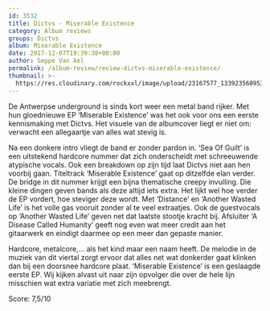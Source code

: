 ```yaml
---
id: 3532
title: Dictvs - Miserable Existence
category: Album reviews
groups: Dictvs
album: Miserable Existence
date: 2017-12-07T19:39:38+00:00
author: Seppe Van Ael
permalink: /album-review/review-dictvs-miserable-existence/
thumbnail: >-
  https://res.cloudinary.com/rockxxl/image/upload/23167577_1339235609535575_1243628879844791256_n.jpg
---
```

De Antwerpse underground is sinds kort weer een metal band rijker. Met hun gloednieuwe EP ‘Miserable Existence’ was het ook voor ons een eerste kennismaking met Dictvs. Het visuele van de albumcover liegt er niet om: verwacht een allegaartje van alles wat stevig is.

Na een donkere intro vliegt de band er zonder pardon in. ‘Sea Of Guilt’ is een uitstekend hardcore nummer dat zich onderscheidt met schreeuwende atypische vocals. Ook een breakdown op zijn tijd laat Dictvs niet aan hen voorbij gaan. Titeltrack ‘Miserable Existence’ gaat op ditzelfde elan verder. De bridge in dit nummer krijgt een bijna thematische creepy invulling. Die kleine dingen geven bands als deze altijd iets extra. Het lijkt wel hoe verder de EP vordert, hoe steviger deze wordt. Met ‘Distance’ en ‘Another Wasted Life’ is het volle gas vooruit zonder al te veel extraatjes. Ook de guestvocals op ‘Another Wasted Life’ geven net dat laatste stootje kracht bij. Afsluiter ‘A Disease Called Humanity’ geeft nog even wat meer credit aan het gitaarwerk en eindigt daarmee op een meer dan gepaste manier.

Hardcore, metalcore,… als het kind maar een naam heeft. De melodie in de muziek van dit viertal zorgt ervoor dat alles net wat donkerder gaat klinken dan bij een doorsnee hardcore plaat. ‘Miserable Existence’ is een geslaagde eerste EP. Wij kijken alvast uit naar zijn opvolger die over de hele lijn misschien wat extra variatie met zich meebrengt.

Score: 7,5/10
